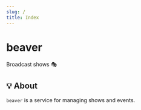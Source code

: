 ```yaml
---
slug: /
title: Index
---
```


# beaver

Broadcast shows 🎭

## 💡 About

`beaver` is a service for managing shows and events.
